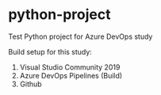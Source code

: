 # python-project
Test Python project for Azure DevOps study

Build setup for this study:
1. Visual Studio Community 2019
2. Azure DevOps Pipelines (Build)
3. Github